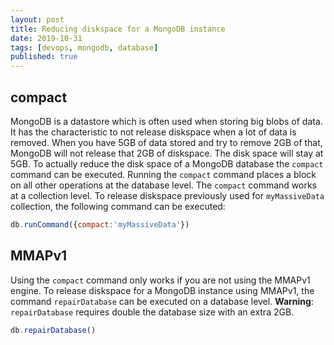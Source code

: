 ```yaml
---
layout: post
title: Reducing diskspace for a MongoDB instance
date: 2019-10-31
tags: [devops, mongodb, database]
published: true
---
```


## compact

MongoDB is a datastore which is often used when storing big blobs of data. It has the characteristic to not release diskspace when a lot of data is removed. When you have 5GB of data stored and try to remove 2GB of that, MongoDB will not release that 2GB of diskspace. The disk space will stay at 5GB. To actually reduce the disk space of a MongoDB database the `compact` command can be executed. Running the `compact` command places a block on all other operations at the database level. The `compact` command works at a collection level. To release diskspace previously used for `myMassiveData` collection, the following command can be executed:

```js
db.runCommand({compact:'myMassiveData'})
```

## MMAPv1

Using the `compact` command only works if you are not using the MMAPv1 engine. To release diskspace for a MongoDB instance using MMAPv1, the command `repairDatabase` can be executed on a database level. **Warning**: `repairDatabase` requires double the database size with an extra 2GB.

```js
db.repairDatabase()
```

